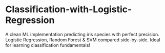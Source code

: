# Classification-with-Logistic-Regression
A clean ML implementation predicting iris species with perfect precision. Logistic Regression, Random Forest &amp; SVM compared side-by-side. Ideal for learning classification fundamentals!
